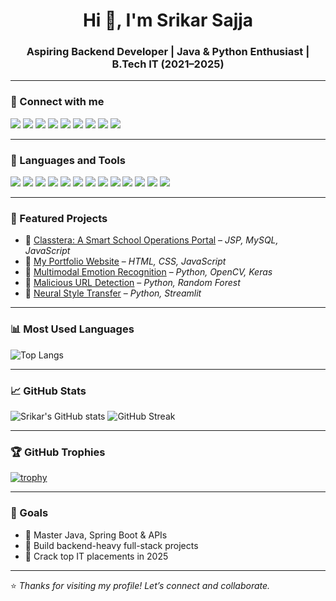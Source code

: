<h1 align="center">Hi 👋, I'm Srikar Sajja</h1>
<h3 align="center">Aspiring Backend Developer | Java & Python Enthusiast | B.Tech IT (2021–2025)</h3>

---

### 🔗 Connect with me

<p align="left">
  <a href="https://dev.to/" target="_blank"><img src="https://img.shields.io/badge/DEV.to-0A0A0A?style=for-the-badge&logo=devdotto&logoColor=white"/></a>
  <a href="https://twitter.com/" target="_blank"><img src="https://img.shields.io/badge/Twitter-1DA1F2?style=for-the-badge&logo=twitter&logoColor=white"/></a>
  <a href="https://www.linkedin.com/in/srikar-sajja-4184b6247/" target="_blank"><img src="https://img.shields.io/badge/LinkedIn-0A66C2?style=for-the-badge&logo=linkedin&logoColor=white"/></a>
  <a href="https://facebook.com/" target="_blank"><img src="https://img.shields.io/badge/Facebook-1877F2?style=for-the-badge&logo=facebook&logoColor=white"/></a>
  <a href="https://instagram.com/" target="_blank"><img src="https://img.shields.io/badge/Instagram-E4405F?style=for-the-badge&logo=instagram&logoColor=white"/></a>
  <a href="https://srikarsajja.co/" target="_blank"><img src="https://img.shields.io/badge/Portfolio-000?style=for-the-badge&logo=Google-Chrome&logoColor=white"/></a>
  <a href="https://leetcode.com/u/srikarsajja999/" target="_blank"><img src="https://img.shields.io/badge/LeetCode-FFA116?style=for-the-badge&logo=leetcode&logoColor=black"/></a>
  <a href="https://www.hackerrank.com/profile/srikarsajja999" target="_blank"><img src="https://img.shields.io/badge/HackerRank-2EC866?style=for-the-badge&logo=HackerRank&logoColor=white"/></a>
  <a href="mailto:srikarsajja999@gmail.com" target="_blank"><img src="https://img.shields.io/badge/Gmail-D14836?style=for-the-badge&logo=gmail&logoColor=white"/></a>
</p>

---

### 🧰 Languages and Tools

<p align="left">
  <img src="https://img.shields.io/badge/Java-007396?style=for-the-badge&logo=java&logoColor=white"/>
  <img src="https://img.shields.io/badge/Python-3776AB?style=for-the-badge&logo=python&logoColor=white"/>
  <img src="https://img.shields.io/badge/MySQL-4479A1?style=for-the-badge&logo=mysql&logoColor=white"/>
  <img src="https://img.shields.io/badge/HTML5-E34F26?style=for-the-badge&logo=html5&logoColor=white"/>
  <img src="https://img.shields.io/badge/CSS3-1572B6?style=for-the-badge&logo=css3&logoColor=white"/>
  <img src="https://img.shields.io/badge/JavaScript-F7DF1E?style=for-the-badge&logo=javascript&logoColor=black"/>
  <img src="https://img.shields.io/badge/Node.js-339933?style=for-the-badge&logo=nodedotjs&logoColor=white"/>
  <img src="https://img.shields.io/badge/React-20232A?style=for-the-badge&logo=react&logoColor=61DAFB"/>
  <img src="https://img.shields.io/badge/Bootstrap-563D7C?style=for-the-badge&logo=bootstrap&logoColor=white"/>
  <img src="https://img.shields.io/badge/Linux-FCC624?style=for-the-badge&logo=linux&logoColor=black"/>
  <img src="https://img.shields.io/badge/MongoDB-4EA94B?style=for-the-badge&logo=mongodb&logoColor=white"/>
  <img src="https://img.shields.io/badge/GitHub-181717?style=for-the-badge&logo=github&logoColor=white"/>
  <img src="https://img.shields.io/badge/VS_Code-007ACC?style=for-the-badge&logo=visual-studio-code&logoColor=white"/>
</p>

---

### 📌 Featured Projects

- 🔗 [Classtera: A Smart School Operations Portal](https://github.com/mr-srikar/Classtera-A-Smart-School-Operations-Portal) – *JSP, MySQL, JavaScript*
- 🔗 [My Portfolio Website](https://www.srikarsajja.co/) – *HTML, CSS, JavaScript*
- 🔗 [Multimodal Emotion Recognition](https://github.com/mr-srikar/BENCHMARKING-CNN-MODELS-FOR-MULTIMODAL-EMOTION-RECOGNITION-REAL-TIME-DEPLOYMENT-WITH-VGG19) – *Python, OpenCV, Keras*
- 🔗 [Malicious URL Detection](https://github.com/mr-srikar/Malicious-URLs-Prediction-using-Deep-and-Machine-Learning) – *Python, Random Forest*
- 🔗 [Neural Style Transfer](https://github.com/mr-srikar/Neural-Style-Transfer) – *Python, Streamlit*

---

### 📊 Most Used Languages

![Top Langs](https://github-readme-stats.vercel.app/api/top-langs/?username=mr-srikar&layout=compact&theme=tokyonight)

---

### 📈 GitHub Stats

![Srikar's GitHub stats](https://github-readme-stats.vercel.app/api?username=mr-srikar&show_icons=true&theme=tokyonight)
![GitHub Streak](https://streak-stats.demolab.com/?user=mr-srikar&theme=tokyonight)

---

### 🏆 GitHub Trophies

[![trophy](https://github-profile-trophy.vercel.app/?username=mr-srikar&theme=radical)](https://github.com/ryo-ma/github-profile-trophy)

---

### 🎯 Goals

- 🚀 Master Java, Spring Boot & APIs  
- 💼 Build backend-heavy full-stack projects  
- 🎯 Crack top IT placements in 2025  

---

⭐ *Thanks for visiting my profile! Let’s connect and collaborate.*
